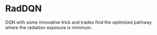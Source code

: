 # RadDQN
DQN with some innovative trick and trades find the optimized pathway where the radiation exposure is minimum.
